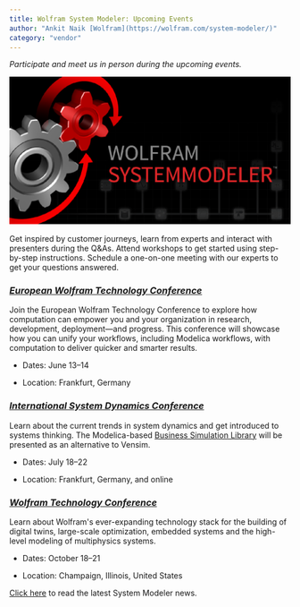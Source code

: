 ```yaml
---
title: Wolfram System Modeler: Upcoming Events
author: "Ankit Naik [Wolfram](https://wolfram.com/system-modeler/)"
category: "vendor"
---
```

*Participate and meet us in person during the upcoming events.*

![Alt text](System-Modeler-Events.png 'System Modeler: Upcoming Events')

Get inspired by customer journeys, learn from experts and interact with presenters during the Q&As. Attend workshops to get started using step-by-step instructions. Schedule a one-on-one meeting with our experts to get your questions answered.

### *[European Wolfram Technology Conference](https://www.wolfram.com/events/technology-conference-eu/2022/)*

Join the European Wolfram Technology Conference to explore how computation can empower you and your organization in research, development, deployment—and progress. This conference will showcase how you can unify your workflows, including Modelica workflows, with computation to deliver quicker and smarter results.

- Dates: June 13&ndash;14

- Location: Frankfurt, Germany

### *[International System Dynamics Conference](https://systemdynamics.org/conference/)*

Learn about the current trends in system dynamics and get introduced to systems thinking. The Modelica-based [Business Simulation Library](https://www.wolfram.com/system-modeler/libraries/business-simulation/) will be presented as an alternative to Vensim.

- Dates: July 18&ndash;22

- Location: Frankfurt, Germany, and online

### *[Wolfram Technology Conference](https://www.wolfram.com/events/technology-conference)*

Learn about Wolfram's ever-expanding technology stack for the building of digital twins, large-scale optimization, embedded systems and the high-level modeling of multiphysics systems.

- Dates: October 18&ndash;21

- Location: Champaign, Illinois, United States

[Click here](https://www.wolfram.com/system-modeler/what-is-new) to read the latest System Modeler news.
